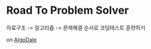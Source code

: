 # Road To Problem Solver

자료구조 -> 알고리즘 -> 문제해결 순서로 코딩테스트 훈련하기

on [AlgoDale](https://www.algodale.com/guides/)
